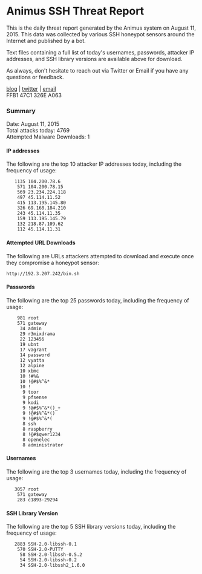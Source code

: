 # Animus SSH Threat Report

This is the daily threat report generated by the Animus system on August 11, 2015. This data was collected by various SSH honeypot sensors around the Internet and published by a bot.  

Text files containing a full list of today's usernames, passwords, attacker IP addresses, and SSH library versions are available above for download.  

As always, don't hesitate to reach out via Twitter or Email if you have any questions or feedback.  

[blog](http://morris.guru) | [twitter](https://twitter.com/andrew___morris) | [email](mailto:andrew@morris.guru)  
FFB1 47C1 326E A063  

### Summary

Date: August 11, 2015  
Total attacks today: 4769  
Attempted Malware Downloads: 1 

#### IP addresses
The following are the top 10 attacker IP addresses today, including the frequency of usage:
```
   1135 104.200.78.6
    571 104.200.78.15
    569 23.234.224.118
    497 45.114.11.52
    415 113.195.145.80
    326 69.168.184.210
    243 45.114.11.35
    159 113.195.145.79
    132 218.87.109.62
    112 45.114.11.31
```

#### Attempted URL Downloads
The following are URLs attackers attempted to download and execute once they compromise a honeypot sensor:
```
http://192.3.207.242/bin.sh
```

#### Passwords
The following are the top 25 passwords today, including the frequency of usage:
```
    981 root
    571 gateway
     34 admin
     29 r3mixdrama
     22 123456
     19 ubnt
     17 vagrant
     14 password
     12 vyatta
     12 alpine
     10 xbmc
     10 !#%&
     10 !@#$%^&*
     10 !
      9 toor
      9 pfsense
      9 kodi
      9 !@#$%^&*()_+
      9 !@#$%^&*()
      9 !@#$%^&*(
      8 ssh
      8 raspberry
      8 !@#$qwer1234
      8 openelec
      8 administrator
```

#### Usernames
The following are the top 3 usernames today, including the frequency of usage:
```
   3057 root
    571 gateway
    283 c1893-29294
```

#### SSH Library Version
The following are the top 5 SSH library versions today, including the frequency of usage:
```
   2883 SSH-2.0-libssh-0.1
    570 SSH-2.0-PUTTY
     58 SSH-2.0-libssh-0.5.2
     54 SSH-2.0-libssh-0.2
     34 SSH-2.0-libssh2_1.6.0
```

